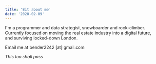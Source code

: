 ```yaml
---
title: 'Bit about me'
date: '2020-02-09'
---
```


I'm a programmer and data strategist, snowboarder and rock-climber. Currently focused on moving the real estate industry into a digital future, and surviving locked-down London.

Email me at bender2242 [at] gmail.com

*This too shall pass*
